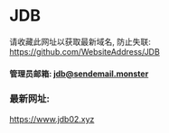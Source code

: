 # JDB

请收藏此网址以获取最新域名, 防止失联: https://github.com/WebsiteAddress/JDB

#### 管理员邮箱: jdb@sendemail.monster


### 最新网址:

https://www.jdb02.xyz
